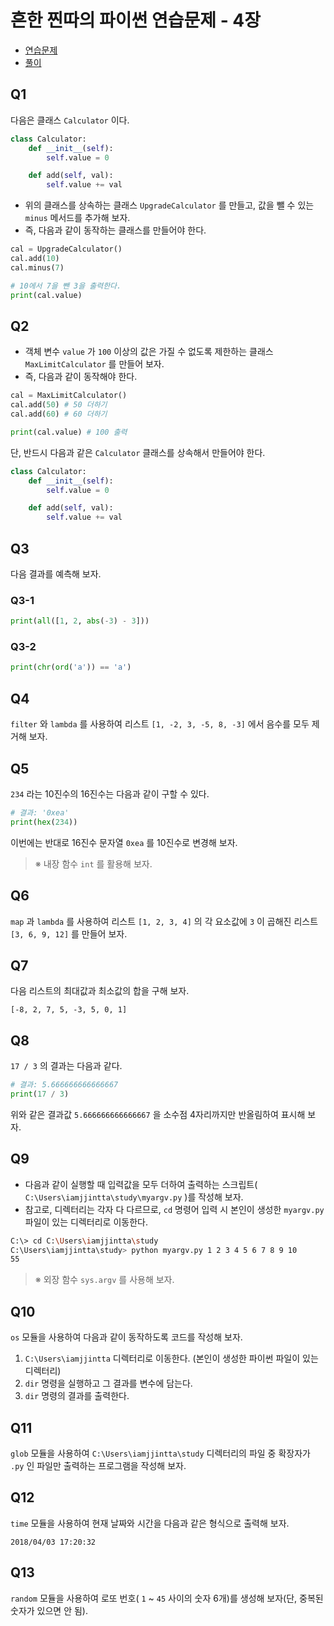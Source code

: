# 흔한 찐따의 파이썬 연습문제 - 4장
- [연습문제](https://wikidocs.net/42529)
- [풀이](https://wikidocs.net/12769#05)

## Q1
다음은 클래스 `Calculator` 이다.

```python
class Calculator:
    def __init__(self):
        self.value = 0

    def add(self, val):
        self.value += val
```

- 위의 클래스를 상속하는 클래스 `UpgradeCalculator` 를 만들고, 값을 뺄 수 있는 `minus` 메서드를 추가해 보자.
- 즉, 다음과 같이 동작하는 클래스를 만들어야 한다.

```python
cal = UpgradeCalculator()
cal.add(10)
cal.minus(7)

# 10에서 7을 뺀 3을 출력한다.
print(cal.value)
```

## Q2
- 객체 변수 `value` 가 `100` 이상의 값은 가질 수 없도록 제한하는 클래스 `MaxLimitCalculator` 를 만들어 보자.
- 즉, 다음과 같이 동작해야 한다.

```python
cal = MaxLimitCalculator()
cal.add(50) # 50 더하기
cal.add(60) # 60 더하기

print(cal.value) # 100 출력
```

단, 반드시 다음과 같은 `Calculator` 클래스를 상속해서 만들어야 한다.

```python
class Calculator:
    def __init__(self):
        self.value = 0

    def add(self, val):
        self.value += val
```

## Q3
다음 결과를 예측해 보자.

### Q3-1
```python
print(all([1, 2, abs(-3) - 3]))
```

### Q3-2
```python
print(chr(ord('a')) == 'a')
```

## Q4
`filter` 와 `lambda` 를 사용하여 리스트 `[1, -2, 3, -5, 8, -3]` 에서 음수를 모두 제거해 보자.

## Q5
`234` 라는 10진수의 16진수는 다음과 같이 구할 수 있다.

```python
# 결과: '0xea'
print(hex(234))
```

이번에는 반대로 16진수 문자열 `0xea` 를 10진수로 변경해 보자.

> ※ 내장 함수 `int` 를 활용해 보자.

## Q6
`map` 과 `lambda` 를 사용하여 리스트 `[1, 2, 3, 4]` 의 각 요소값에 `3` 이 곱해진 리스트 `[3, 6, 9, 12]` 를 만들어 보자.

## Q7
다음 리스트의 최대값과 최소값의 합을 구해 보자.

`[-8, 2, 7, 5, -3, 5, 0, 1]`

## Q8
`17 / 3` 의 결과는 다음과 같다.

```python
# 결과: 5.666666666666667
print(17 / 3)
```

위와 같은 결과값 `5.666666666666667` 을 소수점 4자리까지만 반올림하여 표시해 보자.

## Q9
- 다음과 같이 실행할 때 입력값을 모두 더하여 출력하는 스크립트( `C:\Users\iamjjintta\study\myargv.py` )를 작성해 보자.
- 참고로, 디렉터리는 각자 다 다르므로, `cd` 명령어 입력 시 본인이 생성한 `myargv.py` 파일이 있는 디렉터리로 이동한다.

```bash
C:\> cd C:\Users\iamjjintta\study
C:\Users\iamjjintta\study> python myargv.py 1 2 3 4 5 6 7 8 9 10
55
```

> ※ 외장 함수 `sys.argv` 를 사용해 보자.

## Q10
`os` 모듈을 사용하여 다음과 같이 동작하도록 코드를 작성해 보자.

1. `C:\Users\iamjjintta` 디렉터리로 이동한다. (본인이 생성한 파이썬 파일이 있는 디렉터리)
2. `dir` 명령을 실행하고 그 결과를 변수에 담는다.
3. `dir` 명령의 결과를 출력한다.

## Q11
`glob` 모듈을 사용하여 `C:\Users\iamjjintta\study` 디렉터리의 파일 중 확장자가 `.py` 인 파일만 출력하는 프로그램을 작성해 보자.

## Q12
`time` 모듈을 사용하여 현재 날짜와 시간을 다음과 같은 형식으로 출력해 보자.

`2018/04/03 17:20:32`

## Q13
`random` 모듈을 사용하여 로또 번호( `1` ~ `45` 사이의 숫자 6개)를 생성해 보자(단, 중복된 숫자가 있으면 안 됨).
